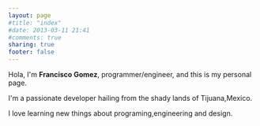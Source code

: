 ```yaml
---
layout: page
#title: "index"
#date: 2013-03-11 21:41
#comments: true
sharing: true
footer: false
---
```


Hola, I'm **Francisco Gomez**, programmer/engineer, and this is my personal page.

I'm a passionate developer hailing from the shady lands of Tijuana,Mexico.

I love learning new things about programing,engineering and design.
